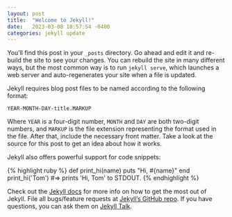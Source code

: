 ```yaml
---
layout: post
title:  "Welcome to Jekyll!"
date:   2023-03-08 18:57:54 -0400
categories: jekyll update
---
```

You’ll find this post in your `_posts` directory. Go ahead and edit it and re-build the site to see
your changes. You can rebuild the site in many different ways, but the most common way is to run
`jekyll serve`, which launches a web server and auto-regenerates your site when a file is updated.

Jekyll requires blog post files to be named according to the following format:

`YEAR-MONTH-DAY-title.MARKUP`

Where `YEAR` is a four-digit number, `MONTH` and `DAY` are both two-digit numbers, and `MARKUP` is
the file extension representing the format used in the file. After that, include the necessary front
matter. Take a look at the source for this post to get an idea about how it works.

Jekyll also offers powerful support for code snippets:

{% highlight ruby %} def print_hi(name) puts "Hi, #{name}" end print_hi('Tom') #=> prints 'Hi, Tom'
to STDOUT. {% endhighlight %}

Check out the [Jekyll docs][jekyll-docs] for more info on how to get the most out of Jekyll. File
all bugs/feature requests at [Jekyll’s GitHub repo][jekyll-gh]. If you have questions, you can ask
them on [Jekyll Talk][jekyll-talk].

[jekyll-docs]: https://jekyllrb.com/docs/home
[jekyll-gh]:   https://github.com/jekyll/jekyll
[jekyll-talk]: https://talk.jekyllrb.com/
